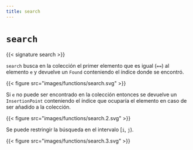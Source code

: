 ```yaml
---
title: search
---
```


# `search`

{{< signature search >}}

`search` busca en la colección el primer elemento que es igual (`==`) al elemento `e` y devuelve un
`Found` conteniendo el índice donde se encontró.

{{< figure src="images/functions/search.svg" >}}

Si `e` no puede ser encontrado en la colección entonces se devuelve un `InsertionPoint` conteniendo
el índice que ocuparía el elemento en caso de ser añadido a la colección.

{{< figure src="images/functions/search.2.svg" >}}

Se puede restringir la búsqueda en el intervalo [`i`, `j`).

{{< figure src="images/functions/search.3.svg" >}}
